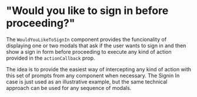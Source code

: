 # "Would you like to sign in before proceeding?"

The `WouldYouLikeToSignIn` component provides the funcionality of displaying one or two modals that ask if the user wants to sign in and then show a sign in form before proceeding to execute any kind of action provided in the `actionCallback` prop.

The idea is to provide the easiest way of intercepting any kind of action with this set of prompts from any component when necessary. The Signin In case is just used as an illustrative example, but the same technical approach can be used for any sequence of modals.
